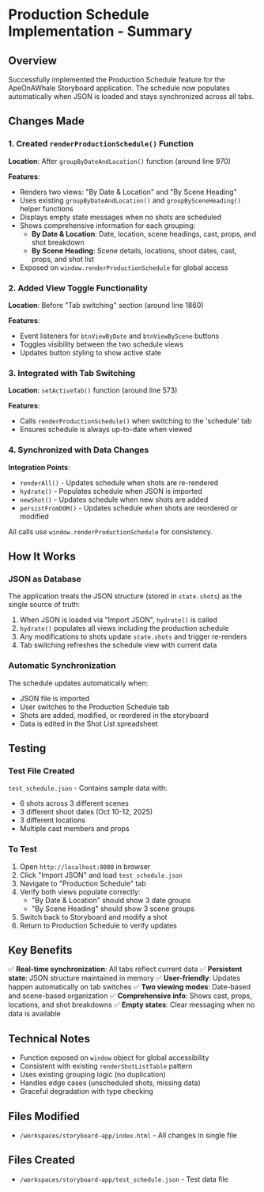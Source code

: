 # Production Schedule Implementation - Summary

## Overview
Successfully implemented the Production Schedule feature for the ApeOnAWhale Storyboard application. The schedule now populates automatically when JSON is loaded and stays synchronized across all tabs.

## Changes Made

### 1. Created `renderProductionSchedule()` Function
**Location**: After `groupByDateAndLocation()` function (around line 970)

**Features**:
- Renders two views: "By Date & Location" and "By Scene Heading"
- Uses existing `groupByDateAndLocation()` and `groupBySceneHeading()` helper functions
- Displays empty state messages when no shots are scheduled
- Shows comprehensive information for each grouping:
  - **By Date & Location**: Date, location, scene headings, cast, props, and shot breakdown
  - **By Scene Heading**: Scene details, locations, shoot dates, cast, props, and shot list
- Exposed on `window.renderProductionSchedule` for global access

### 2. Added View Toggle Functionality
**Location**: Before "Tab switching" section (around line 1860)

**Features**:
- Event listeners for `btnViewByDate` and `btnViewByScene` buttons
- Toggles visibility between the two schedule views
- Updates button styling to show active state

### 3. Integrated with Tab Switching
**Location**: `setActiveTab()` function (around line 573)

**Features**:
- Calls `renderProductionSchedule()` when switching to the 'schedule' tab
- Ensures schedule is always up-to-date when viewed

### 4. Synchronized with Data Changes
**Integration Points**:
- `renderAll()` - Updates schedule when shots are re-rendered
- `hydrate()` - Populates schedule when JSON is imported
- `newShot()` - Updates schedule when new shots are added
- `persistFromDOM()` - Updates schedule when shots are reordered or modified

All calls use `window.renderProductionSchedule` for consistency.

## How It Works

### JSON as Database
The application treats the JSON structure (stored in `state.shots`) as the single source of truth:
1. When JSON is loaded via "Import JSON", `hydrate()` is called
2. `hydrate()` populates all views including the production schedule
3. Any modifications to shots update `state.shots` and trigger re-renders
4. Tab switching refreshes the schedule view with current data

### Automatic Synchronization
The schedule updates automatically when:
- JSON file is imported
- User switches to the Production Schedule tab
- Shots are added, modified, or reordered in the storyboard
- Data is edited in the Shot List spreadsheet

## Testing

### Test File Created
`test_schedule.json` - Contains sample data with:
- 6 shots across 3 different scenes
- 3 different shoot dates (Oct 10-12, 2025)
- 3 different locations
- Multiple cast members and props

### To Test
1. Open `http://localhost:8000` in browser
2. Click "Import JSON" and load `test_schedule.json`
3. Navigate to "Production Schedule" tab
4. Verify both views populate correctly:
   - "By Date & Location" should show 3 date groups
   - "By Scene Heading" should show 3 scene groups
5. Switch back to Storyboard and modify a shot
6. Return to Production Schedule to verify updates

## Key Benefits

✅ **Real-time synchronization**: All tabs reflect current data
✅ **Persistent state**: JSON structure maintained in memory
✅ **User-friendly**: Updates happen automatically on tab switches
✅ **Two viewing modes**: Date-based and scene-based organization
✅ **Comprehensive info**: Shows cast, props, locations, and shot breakdowns
✅ **Empty states**: Clear messaging when no data is available

## Technical Notes

- Function exposed on `window` object for global accessibility
- Consistent with existing `renderShotListTable` pattern
- Uses existing grouping logic (no duplication)
- Handles edge cases (unscheduled shots, missing data)
- Graceful degradation with type checking

## Files Modified
- `/workspaces/storyboard-app/index.html` - All changes in single file

## Files Created
- `/workspaces/storyboard-app/test_schedule.json` - Test data file
